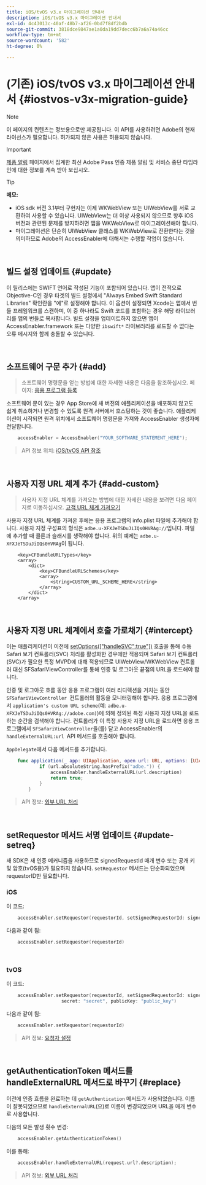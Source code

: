 ```yaml
---
title: iOS/tvOS v3.x 마이그레이션 안내서
description: iOS/tvOS v3.x 마이그레이션 안내서
exl-id: 4c43013c-40af-48b7-af26-0bd7f8df2bdb
source-git-commit: 3818dce9847ae1a0da19dd7decc6b7a6a74a46cc
workflow-type: tm+mt
source-wordcount: '582'
ht-degree: 0%

---
```


# (기존) iOS/tvOS v3.x 마이그레이션 안내서 {#iostvos-v3x-migration-guide}

>[!NOTE]
>
>이 페이지의 컨텐츠는 정보용으로만 제공됩니다. 이 API를 사용하려면 Adobe의 현재 라이선스가 필요합니다. 허가되지 않은 사용은 허용되지 않습니다.

>[!IMPORTANT]
>
> [제품 알림](/help/authentication/product-announcements.md) 페이지에서 집계한 최신 Adobe Pass 인증 제품 알림 및 서비스 중단 타임라인에 대한 정보를 계속 받아 보십시오.

>[!TIP]
> 
> **메모:**
>
> - iOS sdk 버전 3.1부터 구현자는 이제 WKWebView 또는 UIWebView를 서로 교환하여 사용할 수 있습니다. UIWebView는 더 이상 사용되지 않으므로 향후 iOS 버전과 관련된 문제를 방지하려면 앱을 WKWebView로 마이그레이션해야 합니다.
> - 마이그레이션은 단순히 UIWebView 클래스를 WKWebView로 전환한다는 것을 의미하므로 Adobe의 AccessEnabler에 대해서는 수행할 작업이 없습니다.

</br>

## 빌드 설정 업데이트 {#update}

이 릴리스에는 SWIFT 언어로 작성된 기능이 포함되어 있습니다. 앱이 전적으로 Objective-C인 경우 타겟의 빌드 설정에서 &quot;Always Embed Swift Standard Libraries&quot; 확인란을 &quot;예&quot;로 설정해야 합니다. 이 옵션이 설정되면 Xcode는 앱에서 번들 프레임워크를 스캔하며, 이 중 하나라도 Swift 코드를 포함하는 경우 해당 라이브러리를 앱의 번들로 복사합니다. 빌드 설정을 업데이트하지 않으면 앱이 AccessEnabler.framework 또는 다양한 `ibswift*` 라이브러리를 로드할 수 없다는 오류 메시지와 함께 충돌할 수 있습니다.

</br>

## 소프트웨어 구문 추가 {#add}

> 소프트웨어 명령문을 얻는 방법에 대한 자세한 내용은 다음을 참조하십시오.
> 페이지:
> [응용 프로그램 등록](/help/authentication/integration-guide-programmers/legacy/sdks/ios-tvos-sdk/iostvos-application-registration.md)

소프트웨어 문이 있는 경우 App Store에 새 버전의 애플리케이션을 배포하지 않고도 쉽게 취소하거나 변경할 수 있도록 원격 서버에서 호스팅하는 것이 좋습니다. 애플리케이션이 시작되면 원격 위치에서 소프트웨어 명령문을 가져와 AccessEnabler 생성자에 전달합니다.

```swift
    accessEnabler = AccessEnabler("YOUR_SOFTWARE_STATEMENT_HERE");
```

> API 정보 위치: [iOS/tvOS API 참조](/help/authentication/integration-guide-programmers/legacy/sdks/ios-tvos-sdk/iostvos-sdk-api-reference.md)

</br>

## 사용자 지정 URL 체계 추가 {#add-custom}

> 사용자 지정 URL 체계를 가져오는 방법에 대한 자세한 내용을 보려면 다음 페이지로 이동하십시오. [고객 URL 체계 가져오기](/help/authentication/integration-guide-programmers/legacy/sdks/ios-tvos-sdk/iostvos-application-registration.md)

사용자 지정 URL 체계를 가져온 후에는 응용 프로그램의 info.plist 파일에 추가해야 합니다. 사용자 지정 구성표의 형식은 `adbe.u-XFXJeTSDuJiIQs0HVRAg://`입니다. 파일에 추가할 때 콜론과 슬래시를 생략해야 합니다. 위의 예제는 `adbe.u-XFXJeTSDuJiIQs0HVRAg`이 됩니다.

```plist
    <key>CFBundleURLTypes</key>
    <array>
        <dict>
            <key>CFBundleURLSchemes</key>
            <array>
                <string>CUSTOM_URL_SCHEME_HERE</string>
            </array>
        </dict>
    </array>
```

</br>

## 사용자 지정 URL 체계에서 호출 가로채기 {#intercept}

이는 애플리케이션이 이전에 [setOptions(\[&quot;handleSVC&quot;:true&quot;\])](/help/authentication/integration-guide-programmers/legacy/sdks/ios-tvos-sdk/iostvos-sdk-api-reference.md) 호출을 통해 수동 Safari 보기 컨트롤러(SVC) 처리를 활성화한 경우에만 적용되며 Safari 보기 컨트롤러(SVC)가 필요한 특정 MVPD에 대해 적용되므로 UIWebView/WKWebView 컨트롤러 대신 SFSafariViewController를 통해 인증 및 로그아웃 끝점의 URL을 로드해야 합니다.

인증 및 로그아웃 흐름 동안 응용 프로그램이 여러 리디렉션을 거치는 동안 `SFSafariViewController `컨트롤러의 활동을 모니터링해야 합니다. 응용 프로그램에서 `application's custom URL scheme`(예: `adbe.u-XFXJeTSDuJiIQs0HVRAg://adobe.com)`)에 의해 정의된 특정 사용자 지정 URL을 로드하는 순간을 검색해야 합니다. 컨트롤러가 이 특정 사용자 지정 URL을 로드하면 응용 프로그램에서 `SFSafariViewController`을(를) 닫고 AccessEnabler의 `handleExternalURL:url `API 메서드를 호출해야 합니다.

`AppDelegate`에서 다음 메서드를 추가합니다.

```swift
    func application(_ app: UIApplication, open url: URL, options: [UIApplicationOpenURLOptionsKey: Any]) -> Bool {
            if (url.absoluteString.hasPrefix("adbe.")) {
                accessEnabler.handleExternalURL(url.description)
                return true;
            } 
        }
```

> API 정보: [외부 URL 처리](/help/authentication/integration-guide-programmers/legacy/sdks/ios-tvos-sdk/iostvos-sdk-api-reference.md)

</br>

## setRequestor 메서드 서명 업데이트 {#update-setreq}

새 SDK은 새 인증 메커니즘을 사용하므로 signedRequestId 매개 변수 또는 공개 키 및 암호(tvOS용)가 필요하지 않습니다. `setRequestor` 메서드는 단순화되었으며 requestorID만 필요합니다.

### iOS

이 코드:

```swift
    accessEnabler.setRequestor(requestorId, setSignedRequestorId: signedRequestorId)
```

다음과 같이 됨:

```swift
    accessEnabler.setRequestor(requestorId)
```

</br>

### tvOS

이 코드:

```swift
    accessEnabler.setRequestor(requestorId, setSignedRequestorId: signedRequestorId,
                    secret: "secret", publicKey: "public_key")
```

다음과 같이 됨:

```swift
    accessEnabler.setRequestor(requestorId)
```

> API 정보: [요청자 설정](/help/authentication/integration-guide-programmers/legacy/sdks/ios-tvos-sdk/iostvos-sdk-api-reference.md)

</br>

## getAuthenticationToken 메서드를 handleExternalURL 메서드로 바꾸기 {#replace}

이전에 인증 흐름을 완료하는 데 `getAuthentication` 메서드가 사용되었습니다. 이름이 잘못되었으므로 `handleExternalURL`(으)로 이름이 변경되었으며 URL을 매개 변수로 사용합니다.

다음의 모든 발생 횟수 변경:

```swift
    accessEnabler.getAuthenticationToken()
```

이를 통해:

```swift
    accessEnabler.handleExternalURL(request.url?.description);
```

> API 정보: [외부 URL 처리](/help/authentication/integration-guide-programmers/legacy/sdks/ios-tvos-sdk/iostvos-sdk-api-reference.md)
